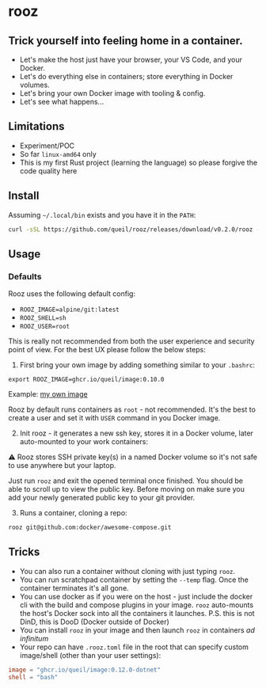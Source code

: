 # rooz

## Trick yourself into feeling home in a container.

* Let's make the host just have your browser, your VS Code, and your Docker.
* Let's do everything else in containers; store everything in Docker volumes.
* Let's bring your own Docker image with tooling & config.
* Let's see what happens...

## Limitations

* Experiment/POC
* So far `linux-amd64` only
* This is my first Rust project (learning the language) so please forgive the code quality here

## Install

Assuming `~/.local/bin` exists and you have it in the `PATH`:

```sh
curl -sSL https://github.com/queil/rooz/releases/download/v0.2.0/rooz -o ~/.local/bin/rooz && chmod +x ~/.local/bin/rooz
```

## Usage

### Defaults

Rooz uses the following default config:

* `ROOZ_IMAGE=alpine/git:latest`
* `ROOZ_SHELL=sh`
* `ROOZ_USER=root`

This is really not recommended from both the user experience and security point of view. For the best UX please follow the below steps:

1. First bring your own image by adding something similar to your `.bashrc`:
```
export ROOZ_IMAGE=ghcr.io/queil/image:0.10.0
```

Example: [my own image](https://github.com/queil/image/blob/main/src/Dockerfile)

Rooz by default runs containers as `root` - not recommended. It's the best to create a user and set it with `USER` command in you Docker image.

2. Init rooz - it generates a new ssh key, stores it in a Docker volume, later auto-mounted to your work containers:

:warning: Rooz stores SSH private key(s) in a named Docker volume so it's not safe to use anywhere but your laptop.

Just run `rooz` and exit the opened terminal once finished. You should be able to scroll up to view the public key.
Before moving on make sure you add your newly generated public key to your git provider.

3. Runs a container, cloning a repo:

```sh
rooz git@github.com:docker/awesome-compose.git
```

## Tricks

* You can also run a container without cloning with just typing `rooz`.
* You can run scratchpad container by setting the `--temp` flag. Once the container terminates it's all gone.
* You can use docker as if you were on the host - just include the docker cli with the build and compose plugins in your image.
  `rooz` auto-mounts the host's Docker sock into all the containers it launches. P.S. this is not DinD, this is DooD (Docker outside of Docker)
* You can install `rooz` in your image and then launch `rooz` in containers *ad infinitum*
* Your repo can have `.rooz.toml` file in the root that can specify custom image/shell (other than your user settings):

```toml
image = "ghcr.io/queil/image:0.12.0-dotnet"
shell = "bash"
```
